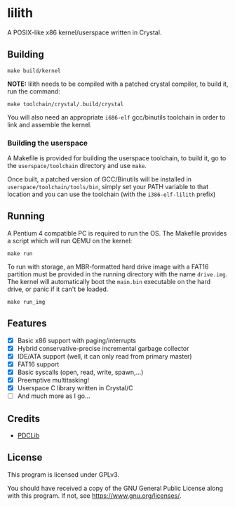 # lilith

A POSIX-like x86 kernel/userspace written in Crystal.

## Building

```
make build/kernel
```

**NOTE:** lilith needs to be compiled with a patched crystal compiler, to build it, run the command:

```
make toolchain/crystal/.build/crystal
```

You will also need an appropriate `i686-elf` gcc/binutils toolchain in order to link and assemble the kernel.

### Building the userspace

A Makefile is provided for building the userspace toolchain, to build it, go to the `userspace/toolchain` directory and use `make`.

Once built, a patched version of GCC/Binutils will be installed in `userspace/toolchain/tools/bin`, simply set your PATH variable to that location and you can use the toolchain (with the `i386-elf-lilith` prefix)

## Running

A Pentium 4 compatible PC is required to run the OS. The Makefile provides a script which will run QEMU on the kernel:

```
make run
```

To run with storage, an MBR-formatted hard drive image with a FAT16 partition must be provided in the running directory with the name `drive.img`. The kernel will automatically boot the `main.bin` executable on the hard drive, or panic if it can't be loaded.

```
make run_img
```

## Features

* [x] Basic x86 support with paging/interrupts
* [x] Hybrid conservative-precise incremental garbage collector
* [x] IDE/ATA support (well, it can only read from primary master)
* [x] FAT16 support
* [x] Basic syscalls (open, read, write, spawn,...)
* [x] Preemptive multitasking!
* [x] Userspace C library written in Crystal/C
* [ ] And much more as I go...

## Credits

* [PDCLib](https://github.com/DevSolar/pdclib/)

## License

This program is licensed under GPLv3.

You should have received a copy of the GNU General Public License
along with this program.  If not, see https://www.gnu.org/licenses/.
